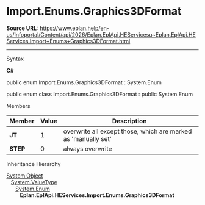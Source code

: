 # Import.Enums.Graphics3DFormat

**Source URL:** https://www.eplan.help/en-us/Infoportal/Content/api/2026/Eplan.EplApi.HEServicesu~Eplan.EplApi.HEServices.Import+Enums+Graphics3DFormat.html

---

Syntax

**C#**



public enum Import.Enums.Graphics3DFormat : System.Enum

public enum class Import.Enums.Graphics3DFormat : public System.Enum


Members

| Member | Value | Description |
| --- | --- | --- |
| **JT** | 1 | overwrite all except those, which are marked as 'manually set' |
| **STEP** | 0 | always overwrite |

Inheritance Hierarchy

[System.Object](#)  
   [System.ValueType](#)  
      [System.Enum](#)  
         **Eplan.EplApi.HEServices.Import.Enums.Graphics3DFormat**
